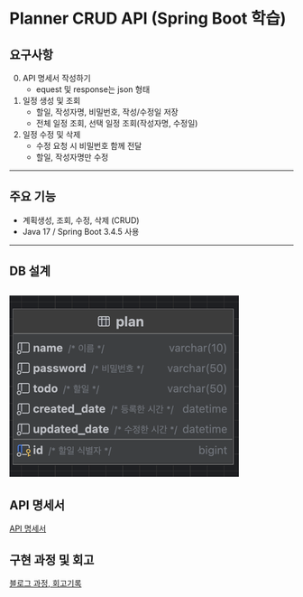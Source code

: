 # Planner CRUD API (Spring Boot 학습)

## 요구사항
0. API 명세서 작성하기
   * equest 및 response는 json 형태
1. 일정 생성 및 조회
   * 할일, 작성자명, 비밀번호, 작성/수정일 저장
   * 전체 일정 조회, 선택 일정 조회(작성자명, 수정일)
2. 일정 수정 및 삭제
   * 수정 요청 시 비밀번호 함께 전달
   * 할일, 작성자명만 수정
---
## 주요 기능
* 계획생성, 조회, 수정, 삭제 (CRUD)
* Java 17 / Spring Boot 3.4.5 사용
---
## DB 설계
![img.png](img.png)
---
## API 명세서
[API 명세서](https://documenter.getpostman.com/view/44705343/2sB2qUm4TR)

## 구현 과정 및 회고
[블로그 과정, 회고기록](https://ung9776.tistory.com/68)